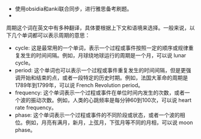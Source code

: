 + 使用obsidia和anki联合同步，进行雅思备考刷题。
+ 
周期这个词在英文中有多种翻译，具体要根据上下文和语境来选择。一般来说，以下几个单词都可以表示周期的意思：
- cycle: 这是最常用的一个单词，表示一个过程或事件按照一定的顺序或规律重复发生的时间间隔。例如，月球绕地球运行的周期是一个月，可以说 lunar cycle。
- period: 这个单词也可以表示一个过程或事件重复发生的时间间隔，但是更强调开始和结束的点，或者一段特定的历史时期。例如，法国大革命的周期是1789年到1799年，可以说 French Revolution period。
- frequency: 这个单词表示一个过程或事件在单位时间内发生的次数，或者一个波的振动次数。例如，人类的心跳频率是每分钟60到100次，可以说 heart rate frequency。
- phase: 这个单词表示一个过程或事件的不同阶段或状态，或者一个波的相位。例如，月亮有满月，新月，上弦月，下弦月等不同的月相，可以说 moon phase。
